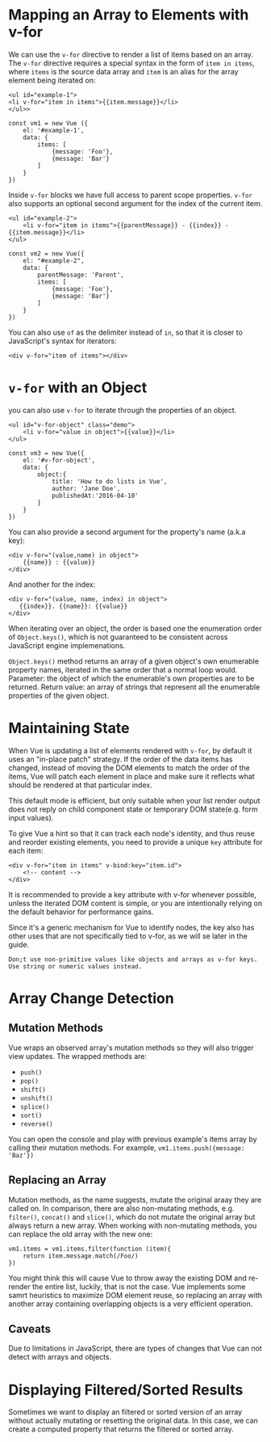 # Mapping an Array to Elements with v-for

We can use the `v-for` directive to render a list of items based on an array. The `v-for` directive requires a special syntax in the form of `item in items`, where `items` is the source data array and `item` is an alias for the array element being iterated on:

```
<ul id="example-1">
<li v-for="item in items">{{item.message}}</li>
</ul>>
```

```
const vm1 = new Vue ({
    el: '#example-1',
    data: {
        items: [
            {message: 'Foo'},
            {message: 'Bar'}
        ]
    }
})
```

Inside `v-for` blocks we have full access to parent scope properties. `v-for` also supports an optional second argument for the index of the current item.

```
<ul id="example-2">
    <li v-for="item in items">{{parentMessage}} - {{index}} - {{item.message}}</li>
</ul>
```

```
const vm2 = new Vue({
    el: "#example-2",
    data: {
        parentMessage: 'Parent',
        items: [
            {message: 'Foo'},
            {message: 'Bar'}
        ]
    }
})
```

You can also use `of` as the delimiter instead of `in`, so that it is closer to JavaScript's syntax for iterators:

```
<div v-for="item of items"></div>
```

# `v-for` with an Object

you can also use `v-for` to iterate through the properties of an object.

```
<ul id="v-for-object" class="demo">
    <li v-for="value in object">{{value}}</li>
</ul>
```

```
const vm3 = new Vue({
    el: '#v-for-object',
    data: {
        object:{
            title: 'How to do lists in Vue',
            author: 'Jane Doe',
            publishedAt:'2016-04-10'
        }
    }
})
```

You can also provide a second argument for the property's name (a.k.a key):

```
<div v-for="(value,name) in object">
    {{name}} : {{value}}
</div>
```

And another for the index:

```
<div v-for="(value, name, index) in object">
   {{index}}. {{name}}: {{value}}
</div>
```

When iterating over an object, the order is based one the enumeration order of `Object.keys()`, which is not guaranteed to be consistent across JavaScript engine implemenations.

`Object.keys()` method returns an array of a given object's own enumerable property names, iterated in the same order that a normal loop would.
Parameter: the object of which the enumerable's own properties are to be returned.
Return value: an array of strings that represent all the enumerable properties of the given object.

# Maintaining State

When Vue is updating a list of elements rendered with `v-for`, by default it uses an "in-place patch" strategy. If the order of the data items has changed, instead of moving the DOM elements to match the order of the items, Vue will patch each element in place and make sure it reflects what should be rendered at that particular index.

This default mode is efficient, but only suitable when your list render output does not reply on child component state or temporary DOM state(e.g. form input values).

To give Vue a hint so that it can track each node's identity, and thus reuse and reorder existing elements, you need to provide a unique `key` attribute for each item:

```
<div v-for="item in items" v-bind:key="item.id">
    <!-- content -->
</div>
```

It is recommended to provide a key attribute with v-for whenever possible, unless the iterated DOM content is simple, or you are intentionally relying on the default behavior for performance gains.

Since it's a generic mechanism for Vue to identify nodes, the key also has other uses that are not specifically tied to v-for, as we will se later in the guide.

```
Don;t use non-primitive values like objects and arrays as v-for keys. Use string or numeric values instead.
```

# Array Change Detection

## Mutation Methods

Vue wraps an observed array's mutation methods so they will also trigger view updates. The wrapped methods are:

- `push()`
- `pop()`
- `shift()`
- `unshift()`
- `splice()`
- `sort()`
- `reverse()`

You can open the console and play with previous example's items array by calling their mutation methods. For example, `vm1.items.push({message: 'Baz'})`

## Replacing an Array

Mutation methods, as the name suggests, mutate the original araay they are called on. In comparison, there are also non-mutating methods, e.g. `filter()`, `concat()` and `slice()`, which do not mutate the original array but always return a new array. When working with non-mutating methods, you can replace the old array with the new one:

```
vm1.items = vm1.items.filter(function (item){
    return item.message.match(/Foo/)
})
```

You might think this will cause Vue to throw away the existing DOM and re-render the entire list, luckily, that is not the case. Vue implements some samrt heuristics to maximize DOM element reuse, so replacing an array with another array containing overlapping objects is a very efficient operation.

## Caveats

Due to limitations in JavaScript, there are types of changes that Vue can not detect with arrays and objects.

# Displaying Filtered/Sorted Results

Sometimes we want to display an filtered or sorted version of an array without actually mutating or resetting the original data. In this case, we can create a computed property that returns the filtered or sorted array.
